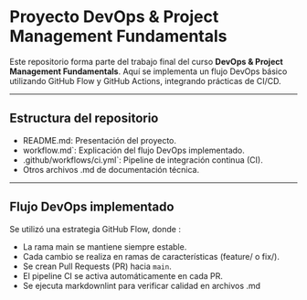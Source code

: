 # Proyecto DevOps & Project Management Fundamentals

Este repositorio forma parte del trabajo final del curso **DevOps & Project
Management Fundamentals**. Aquí se implementa un flujo DevOps básico utilizando
GitHub Flow y GitHub Actions, integrando prácticas de CI/CD.

---

## Estructura del repositorio

- README.md: Presentación del proyecto.
- workflow.md`: Explicación del flujo DevOps implementado.
- .github/workflows/ci.yml`: Pipeline de integración continua (CI).
- Otros archivos .md de documentación técnica.

---

## Flujo DevOps implementado

Se utilizó una estrategia GitHub Flow, donde :

- La rama main se mantiene siempre estable.
- Cada cambio se realiza en ramas de características (feature/ o fix/).
- Se crean Pull Requests (PR) hacia `main`.
- El pipeline CI se activa automáticamente en cada PR.
- Se ejecuta markdownlint para verificar calidad en archivos .md
